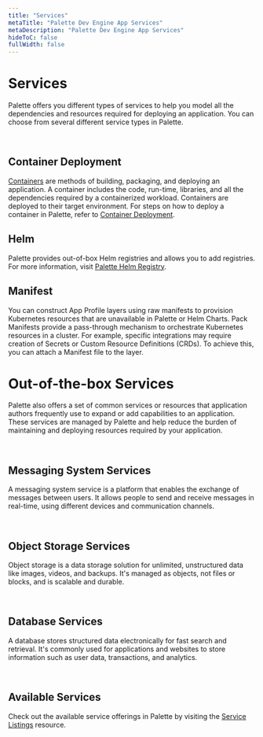 ```yaml
---
title: "Services"
metaTitle: "Palette Dev Engine App Services"
metaDescription: "Palette Dev Engine App Services"
hideToC: false
fullWidth: false
---
```


# Services

Palette offers you different types of services to help you model all the dependencies and resources required for deploying an application. You can choose from several different service types in Palette.

<br />

## Container Deployment

[Containers](https://www.docker.com/resources/what-container/) are methods of building, packaging, and deploying an application. A container includes the code, run-time, libraries, and all the dependencies required by a containerized workload. Containers are deployed to their target environment. For steps on how to deploy a container in Palette, refer to [Container Deployment](/devx/app-profile/container-deployment).


## Helm

Palette provides out-of-box Helm registries and allows you to add registries. For more information, visit [Palette Helm Registry](/devx/registries/helm-registry#palettehelmregistry).


## Manifest 

You can construct App Profile layers using raw manifests to provision Kubernetes resources that are unavailable in Palette or Helm Charts. Pack Manifests provide a pass-through mechanism to orchestrate Kubernetes resources in a cluster. For example, specific integrations may require creation of Secrets or Custom Resource Definitions (CRDs). To achieve this, you can attach a Manifest file to the layer.

# Out-of-the-box Services

Palette also offers a set of common services or resources that application authors frequently use to expand or add capabilities to an application. These services are managed by Palette and help reduce the burden of maintaining and deploying resources required by your application.

<!-- <InfoBox>
We encourage you to securely distribute credentials using secrets. You can achieve this by constructing manifests to consume parameters that use references. You can also add a manifest to create your Kubernetes secrets using macros to inject the values. In the App layer, set the environment variables using a Secret reference.

**Example**

```
apiVersion: v1
kind: Secret
metadata:
  name: mysecret
  namespace: {{.spectro.system.apptier.NAMESPACE}}
data:
  
  namespace: "{{.spectro.system.apptier.NAMESPACE}}" # Resolves to a value of the variable defined in App Profile tier parameters.yaml file.

  password: "{{.spectro.app.$appDepName-mongodb.PASSWORD}}" # To refer the tier output variables of the top tiers.
	
```
```
apiVersion: apps/v1
kind: Deployment
metadata:
  name: myweb
  namespace: mywebnamespace
  ...
spec:
  template:
  ...
      containers:
        - env:
            - name: PASSWORD
              valueFrom:
                secretKeyRef:
                  name: mysecret
                  key: password
```

</InfoBox> -->

<br />

<!-- <WarningBox>
    When adding services to App Profiles using manifest files, specify a namespace name to which the resource belongs.
</WarningBox>  -->

## Messaging System Services

A messaging system service is a platform that enables the exchange of messages between users. It allows people to send and receive messages in real-time, using different devices and communication channels.

<br />

## Object Storage Services

Object storage is a data storage solution for unlimited, unstructured data like images, videos, and backups. It's managed as objects, not files or blocks, and is scalable and durable.

<br />


## Database Services

A database stores structured data electronically for fast search and retrieval. It's commonly used for applications and websites to store information such as user data, transactions, and analytics.

<br />

## Available Services

Check out the available service offerings in Palette by visiting the [Service Listings](/devx/app-profile/service-listings) resource.



<!-- <InfoBox>

  Variables used in services follow a usage hierarchy. Variable values from the first services you add, which become the first layer in the App Profile stack, can pass to services you add next, which appear higher in the stack. Variable values _cannot_ pass from the top service layers down.

  To view the available output variables from lower layers in the stack, type ```{{.spectro.}}``` in a text editor.
</InfoBox> -->